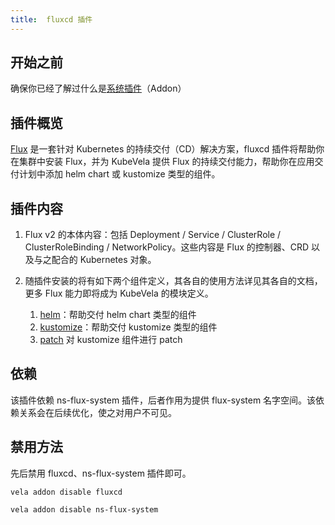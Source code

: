 ```yaml
---
title:  fluxcd 插件
---
```


## 开始之前

确保你已经了解过什么是[系统插件](../../end-user/addons/introduction)（Addon）

## 插件概览

[Flux](https://fluxcd.io/) 是一套针对 Kubernetes 的持续交付（CD）解决方案，fluxcd 插件将帮助你在集群中安装 Flux，并为 KubeVela 提供 Flux 的持续交付能力，帮助你在应用交付计划中添加 helm chart 或 kustomize 类型的组件。

## 插件内容

1. Flux v2 的本体内容：包括 Deployment / Service / ClusterRole / ClusterRoleBinding / NetworkPolicy。这些内容是 Flux 的控制器、CRD 以及与之配合的 Kubernetes 对象。

2. 随插件安装的将有如下两个组件定义，其各自的使用方法详见其各自的文档，更多 Flux 能力即将成为 KubeVela 的模块定义。

    1. [helm](../../end-user/components/helm)：帮助交付 helm chart 类型的组件
    2. [kustomize](../../end-user/components/kustomize)：帮助交付 kustomize 类型的组件
    3. [patch](../../end-user/traits/kustomize-patch) 对 kustomize 组件进行 patch

## 依赖

该插件依赖 ns-flux-system 插件，后者作用为提供 flux-system 名字空间。该依赖关系会在后续优化，使之对用户不可见。

## 禁用方法

先后禁用 fluxcd、ns-flux-system 插件即可。

```shell
vela addon disable fluxcd
```

```shell
vela addon disable ns-flux-system
```
